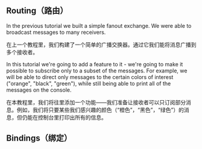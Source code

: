 ## Routing（路由）

In the previous tutorial we built a simple fanout exchange. We were able to broadcast messages to many receivers.

在上一个教程里，我们构建了一个简单的广播交换器。通过它我们能将消息广播到多个接收者。

In this tutorial we're going to add a feature to it - we're going to make it possible to subscribe only to a subset of the messages. For example, we will be able to direct only messages to the certain colors of interest \("orange", "black", "green"\), while still being able to print all of the messages on the console.

在本教程里，我们将往里添加一个功能——我们准备让接收者可以只订阅部分消息。例如，我们将只要某些我们感兴趣的颜色（“橙色”，“黑色”，“绿色”）的消息，但仍能在控制台里打印出所有的信息。

## Bindings（绑定）



